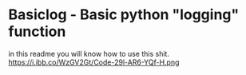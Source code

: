 # Basiclog - Basic python "logging" function 
in this readme you will know how to use this shit.
https://i.ibb.co/WzGV2Gt/Code-29l-AR6-YQf-H.png
